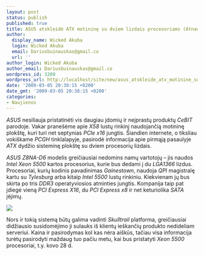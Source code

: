 ```yaml
---
layout: post
status: publish
published: true
title: ASUS atskleidė ATX motininę su dviem lizdais procesoriams (Atnaujinta)
author:
  display_name: Wicked Akuba
  login: Wicked Akuba
  email: Dariusbuinauskas@gmail.co
  url: ''
author_login: Wicked Akuba
author_email: Dariusbuinauskas@gmail.co
wordpress_id: 3209
wordpress_url: http://localhost/site/new/asus_atskleide_atx_motinine_su_dviem_lizdais_procesoriams/
date: '2009-03-05 20:38:15 +0200'
date_gmt: '2009-03-05 20:38:15 +0200'
categories:
- Naujienos
---
```

<p><i>ASUS </i>nesiliauja pristatinėti vis daugiau įdomių ir neįprastų produktų <i>CeBIT </i>parodoje. Vakar pranešėme apie <i>X58 </i>lustų rinkinį naudojančią motininę plokštę, kuri turi net septynias <i>PCIe x16 </i>jungtis. Šiandien internete, o tiksliau vokiškame <i>PCGH </i>tinklalapyje, pasirodė informacija apie pirmąją pasaulyje <i>ATX </i>dydžio sisteminę plokštę su dviem procesorių lizdais.</p>
<p><i>ASUS Z8NA-D6 </i>modelis greičiausiai nedomins namų vartotojų – jis naudos <i>Intel Xeon 5500</i> kartos procesorius, kurie bus dedami į du <i>LGA1366</i> lizdus. Procesoriai, kurių kodinis pavadinimas <i>Gainestown</i>, naudoja <i>QPI</i> magistralę kartu su <i>Tylesburg</i> arba kitaip <i>Intel 5500</i> lustų rinkiniu. Kiekvienam jų bus skirta po tris <i>DDR3 </i>operatyviosios atminties jungtis. Kompanija taip pat įdiegė vieną <i>PCI Express X16</i>, du <i>PCI Express x8 </i>ir net keturiolika <i>SATA </i>įėjimų. </p>
<p><img src="http://akuba.technews.lt/Asus_Z8NA-D6.jpg" /></p>
<p>Nors ir tokią sistemą būtų galima vadinti <i>Skulltrail </i>platforma, greičiausiai didžiausio susidomėjimo ji sulauks iš klientų ieškančių produkto nedideliam serveriui. Kaina ir pasirodymas kol kas nėra aiškūs, tačiau visa informacija turėtų pasirodyti maždaug tuo pačiu metu, kai bus pristatyti <i>Xeon 5500</i> procesoriai, t.y. kovo 28 d.<br /></p>
